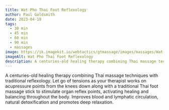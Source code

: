 ```yaml
---
title: Wat Pho Thai Foot Reflexology
author: Paul Goldsmith
date: 2023-04-19
tags:
  - 30 min
  - 45 min
  - 60 min
  - 90 min
  - massages
image: https://ik.imagekit.io/webtactics/gtmassage/images/massages/Wat-Pho-Traditional-Thai-Foot-Reflexology.jpg
imageAlt: Wat Pho Thai Foot Reflexology
description: A centuries-old healing therapy combining Thai massage techniques with traditional reflexology.
---
```


A centuries-old healing therapy combining Thai massage techniques with traditional reflexology. Let go of tensions as your therapist works on acupressure points from the knees down along with a traditional Thai foot massage stick to stimulate organ reflex points, activating healing and balancing throughout the body. Improves blood and lymphatic circulation, natural detoxification and promotes deep relaxation.